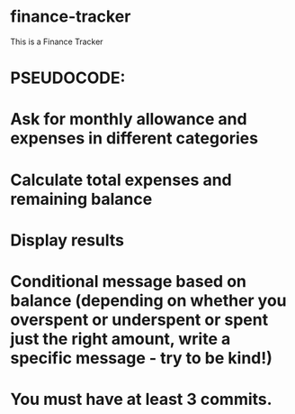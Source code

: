 # finance-tracker
 This is a Finance Tracker

# PSEUDOCODE:
# Ask for monthly allowance and expenses in different categories
# Calculate total expenses and remaining balance
# Display results
# Conditional message based on balance (depending on whether you overspent or underspent or spent just the right amount, write a specific message - try to be kind!)

# You must have at least 3 commits.